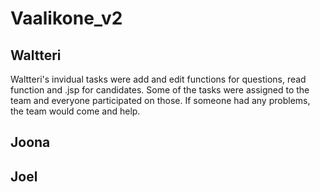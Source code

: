 # Vaalikone_v2

## Waltteri
Waltteri's invidual tasks were add and edit functions for questions, read function and .jsp for candidates. 
Some of the tasks were assigned to the team and everyone participated on those.
If someone had any problems, the team would come and help.
## Joona

## Joel

